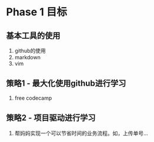 # Phase 1 目标
## 基本工具的使用
1. github的使用
2. markdown
3. vim
## 策略1 - 最大化使用github进行学习
1. free codecamp
## 策略2 - 项目驱动进行学习
1. 帮妈妈实现一个可以节省时间的业务流程。如，上传单号…
